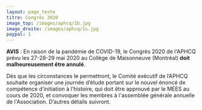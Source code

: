 ```yaml
---
layout: page_texte
titre: Congrès 2020
image_top: /images/aphcq/1b.jpg
image_droite: /images/aphcq/1s.jpg
paypal: 1
---
```

**AVIS** : En raison de la pandémie de COVID-19, le Congrès 2020 de l'APHCQ prévu les 27-28-29 mai 2020 au Collège de Maisonneuve (Montréal) **doit malheureusement être annulé**.

Dès que les circonstances le permettront, le Comité exécutif de l’APHCQ souhaite organiser une journée d’étude portant sur le nouvel énoncé de compétence d’initiation à l’histoire, qui doit être approuvé par le MEES au cours de 2020, et convoquer les membres à l'assemblée générale annuelle de l'Association. D’autres détails suivront.

